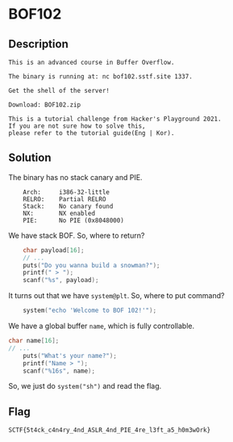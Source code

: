 # BOF102

## Description
```
This is an advanced course in Buffer Overflow.

The binary is running at: nc bof102.sstf.site 1337.

Get the shell of the server!

Download: BOF102.zip

This is a tutorial challenge from Hacker's Playground 2021.
If you are not sure how to solve this,
please refer to the tutorial guide(Eng | Kor).
```

## Solution
The binary has no stack canary and PIE.
```
    Arch:     i386-32-little
    RELRO:    Partial RELRO
    Stack:    No canary found
    NX:       NX enabled
    PIE:      No PIE (0x8048000)
```
We have stack BOF. So, where to return?
```c
	char payload[16];
    // ...
	puts("Do you wanna build a snowman?");
	printf(" > ");
	scanf("%s", payload);
```
It turns out that we have `system@plt`. So, where to put command?
```c
	system("echo 'Welcome to BOF 102!'");
```
We have a global buffer `name`, which is fully controllable.
```c
char name[16];
// ...
	puts("What's your name?");
	printf("Name > ");
	scanf("%16s", name);
```
So, we just do `system("sh")` and read the flag.

## Flag 
`SCTF{5t4ck_c4n4ry_4nd_ASLR_4nd_PIE_4re_l3ft_a5_h0m3wOrk}`
